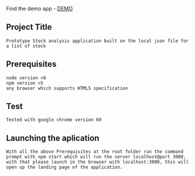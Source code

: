 Find the demo app - [DEMO](http://deep-value.infinitespear.com)

## Project Title
    Prototype Stock analysis application built on the local json file for a list of stock

## Prerequisites
    node version >8
    npm version >5
    any browser which supports HTML5 specification

## Test
    Tested with google chrome version 69

## Launching the aplication
    With all the above Prerequisites at the root folder run the command prompt with npm start which will run the server localhost@port 3000, with that please launch in the browser with localhost:3000, this will open up the landing page of the application.
